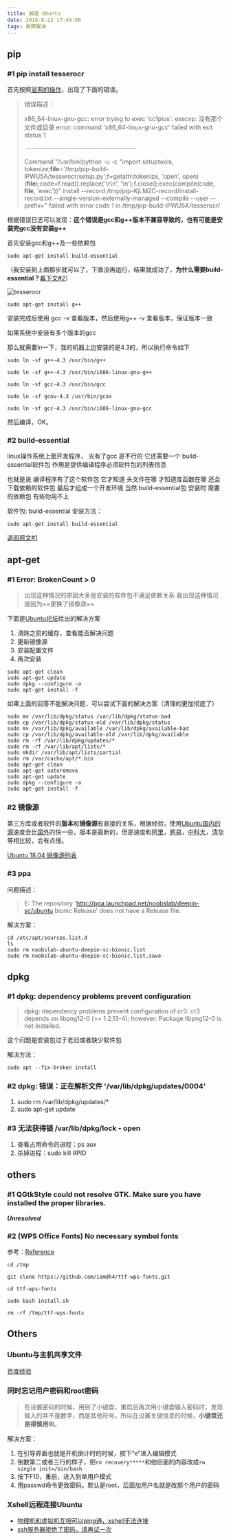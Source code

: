 ```yaml
---
title: 解惑 Ubuntu
date: 2018-8-22 17:49:06
tags: 故障解决
---
```



## pip

### \#1 pip install tesserocr

首先按照[官网的操作](https://pypi.org/project/tesserocr/)，出现了下面的错误。

> 错误描述：
>
>   x86_64-linux-gnu-gcc: error trying to exec 'cc1plus': execvp: 没有那个文件或目录
>   error: command 'x86_64-linux-gnu-gcc' failed with exit status 1
>
> ​	----------------------------------------
>
> Command "/usr/bin/python -u -c "import setuptools, tokenize;__file__='/tmp/pip-build-lPWU5A/tesserocr/setup.py';f=getattr(tokenize, 'open', open)(__file__);code=f.read().replace('\r\n', '\n');f.close();exec(compile(code, __file__, 'exec'))" install --record /tmp/pip-KjLMZC-record/install-record.txt --single-version-externally-managed --compile --user --prefix=" failed with error code 1 in /tmp/pip-build-lPWU5A/tesserocr/

根据错误日志可以发现：**这个错误是gcc和g++版本不兼容导致的，也有可能是安装完gcc没有安装g++**

首先安装gcc和g++及一些依赖包
```
sudo apt-get install build-essential
```
（我安装到上面那步就可以了，下面没再运行，结果就成功了，**为什么需要build-essential？**[看下文#2](#build-essential)）

![tesserocr](tesserocr.jpg)

```
sudo apt-get install g++
```


安装完成后使用 gcc -v 查看版本，然后使用g++ -v 查看版本，保证版本一致

如果系统中安装有多个版本的gcc

那么就需要ln一下，我的机器上边安装的是4.3的，所以执行命令如下

```
sudo ln -sf g++-4.3 /usr/bin/g++

sudo ln -sf g++-4.3 /usr/bin/i686-linux-gnu-g++

sudo ln -sf gcc-4.3 /usr/bin/gcc

sudo ln -sf gcov-4.3 /usr/bin/gcov

sudo ln -sf gcc-4.3 /usr/bin/i686-linux-gnu-gcc
```

然后编译，OK。

### \#2 build-essential

linux操作系统上面开发程序， 光有了gcc 是不行的
它还需要一个   build-essential软件包
作用是提供编译程序必须软件包的列表信息

也就是说 编译程序有了这个软件包
它才知道 头文件在哪 才知道库函数在哪
还会下载依赖的软件包   最后才组成一个开发环境
当然 build-essential包 安装时 需要的依赖包 有些你用不上

软件包: build-essential 安装方法：
```
sudo apt-get install build-essential 
```
[返回原文#1](#pip-install-tesserocr)

## apt-get

### \#1 Error: BrokenCount > 0

> 出现这种情况的原因大多是安装的软件包不满足依赖关系
> 我出现这种情况是因为××更换了镜像源××

下面是[Ubuntu论坛](https://ubuntuforums.org/)给出的解决方案

1. 清除之前的缓存，查看能否解决问题
2. 更新镜像源
3. 安装配置文件
4. 再次安装

```
sudo apt-get clean
sudo apt-get update
sudo dpkg --configure -a
sudo apt-get install -f
```

如果上面的回答不能解决问题，可以尝试下面的解决方案（清理的更加彻底了）

```
sudo mv /var/lib/dpkg/status /var/lib/dpkg/status-bad
sudo cp /var/lib/dpkg/status-old /var/lib/dpkg/status
sudo mv /var/lib/dpkg/available /var/lib/dpkg/available-bad
sudo cp /var/lib/dpkg/available-old /var/lib/dpkg/available
sudo rm -rf /var/lib/dpkg/updates/*
sudo rm -rf /var/lib/apt/lists/*
sudo mkdir /var/lib/apt/lists/partial
sudo rm /var/cache/apt/*.bin
sudo apt-get clean
sudo apt-get autoremove
sudo apt-get update
sudo dpkg --configure -a
sudo apt-get install -f
```

### \#2 镜像源

第三方库或者软件的**版本**和**镜像源**有直接的关系，根据经验，使用[Ubuntu国内的源](http://cn.archive.ubuntu.com/ubuntu/)速度会比[国外](http://us.archive.ubuntu.com/ubuntu/)的快一些，版本是最新的，但是速度和[阿里](http://mirrors.aliyun.com/ubuntu/)，[网易](http://mirrors.163.com/ubuntu/)，[中科大](http://mirrors.ustc.edu.cn/help/ubuntu.html)，[清华](https://mirrors.tuna.tsinghua.edu.cn/ubuntu/)等相比较，会有点慢。

[Ubuntu 18.04 镜像源列表](https://blog.csdn.net/xiangxianghehe/article/details/80112149)

### \#3 ppa

问题描述：

> E: The repository 'http://ppa.launchpad.net/noobslab/deepin-sc/ubuntu bionic Release' does not have a Release file.

解决方案：

```
cd /etc/apt/sources.list.d
ls
sudo rm noobslab-ubuntu-deepin-sc-bionic.list
sudo rm noobslab-ubuntu-deepin-sc-bionic.list.save
```

## dpkg

### \#1 dpkg: dependency problems prevent configuration

> dpkg: dependency problems prevent configuration of cr3:
>  cr3 depends on libpng12-0 (>= 1.2.13-4); however:
>   Package libpng12-0 is not installed.

这个问题是安装包过于老旧或者缺少软件包

解决方法：

```
sudo apt --fix-broken install
```

### \#2 dpkg: 错误：正在解析文件 '/var/lib/dpkg/updates/0004'

1. sudo rm /var/lib/dpkg/updates/*
2. sudo apt-get update

### \#3 无法获得锁 /var/lib/dpkg/lock - open

1. 查看占用命令的进程：ps aux
2. 杀掉进程：sudo kill #PID

## others

### \#1 QGtkStyle could not resolve GTK. Make sure you have installed the proper libraries.

***Unresolved***

### \#2 (WPS Office Fonts) No necessary symbol fonts

参考：[Reference](https://github.com/IamDH4/ttf-wps-fonts)

```
cd /tmp

git clone https://github.com/iamdh4/ttf-wps-fonts.git

cd ttf-wps-fonts

sudo bash install.sh

rm -rf /tmp/ttf-wps-fonts

```

## Others

### Ubuntu与主机共享文件

[百度经验](https://jingyan.baidu.com/article/2f9b480dd15f4241cb6cc2d8.html)

### 同时忘记用户密码和root密码

> 在设置密码的时候，用到了小键盘，重启后再次用小键盘输入密码时，发现输入的并不是数字，而是其他符号。所以在设置关键信息的时候，**小键盘还是得慎用**啊。

解决方案：

1. 在引导界面也就是开机倒计时的时候，按下“e”进入编辑模式
2. 倒数第二或者三行的样子，把`ro recovery*****`和他后面的内容改成`rw single init=/bin/bash`
3. 按下F10，重启，进入到单用户模式
4. 用passwd命令更改密码。默认是root，后面加用户名就是改那个用户的密码

### Xshell远程连接Ubuntu

- [物理机和虚拟机互相可以ping通，xshell无法连接](https://blog.csdn.net/u010176014/article/details/51930877)
- [ssh服务器拒绝了密码，请再试一次](https://blog.csdn.net/u013366098/article/details/50542517)

